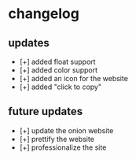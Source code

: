 # changelog 

## updates
- [+] added float support
- [+] added color support
- [+] added an icon for the website
- [+] added "click to copy"


## future updates
- [+] update the onion website
- [+] prettify the website
- [+] professionalize the site

